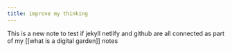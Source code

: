 ```yaml
---
title: improve my thinking
---
```


This is a new note to test if jekyll netlify and github are all connected as part of my [[what is a digital garden]] notes